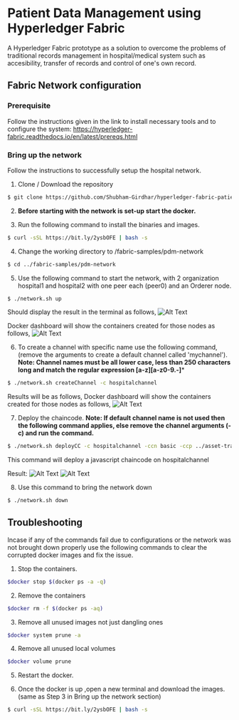 # Patient Data Management using Hyperledger Fabric

A Hyperledger Fabric prototype as a solution to overcome the problems of traditional records management in hospital/medical system such as accesibility, transfer of records and control of one's own record.

## Fabric Network configuration
### Prerequisite
Follow the instructions given in the link to install necessary tools and to configure the system: https://hyperledger-fabric.readthedocs.io/en/latest/prereqs.html

### Bring up the network
Follow the instructions to successfully setup the hospital network.

1. Clone / Download the repository
```bash
$ git clone https://github.com/Shubham-Girdhar/hyperledger-fabric-patient-data-management.git
```
2. **Before starting with the network is set-up start the docker.**

3. Run the following command to install the binaries and images.
```bash
$ curl -sSL https://bit.ly/2ysbOFE | bash -s
```

4. Change the working directory to /fabric-samples/pdm-network
```bash
$ cd ../fabric-samples/pdm-network
```

5. Use the following command to start the network, with 2 organization hospital1 and hospital2 with one peer each (peer0) and an Orderer node.
```bash
$ ./network.sh up
```
Should display the result in the terminal as follows,
![Alt Text](https://github.com/Shubham-Girdhar/hyperledger-fabric-patient-data-management/blob/main/Screenshots/network%20up.png)

Docker dashboard will show the containers created for those nodes as follows,
![Alt Text](https://github.com/Shubham-Girdhar/hyperledger-fabric-patient-data-management/blob/main/Screenshots/Docker%20container%20for%20nodes.png)

6. To create a channel with specific name use the following command, (remove the arguments to create a default channel called 'mychannel').
**Note: Channel names must be all lower case, less than 250 characters long and match the regular expression [a-z][a-z0-9.-]***
```bash
$ ./network.sh createChannel -c hospitalchannel
```

Results will be as follows,
Docker dashboard will show the containers created for those nodes as follows,
![Alt Text](https://github.com/Shubham-Girdhar/hyperledger-fabric-patient-data-management/blob/main/Screenshots/create%20channel%202.png)

7. Deploy the chaincode.
**Note: If default channel name is not used then the following command applies, else remove the channel arguments (-c) and run the command.**
```bash
$ ./network.sh deployCC -c hospitalchannel -ccn basic -ccp ../asset-transfer-basic/chaincode-javascript/ -ccl javascript
```
This command will deploy a javascript chaincode on hospitalchannel

Result:
![Alt Text](https://github.com/Shubham-Girdhar/hyperledger-fabric-patient-data-management/blob/main/Screenshots/create%20channel%201.png)
![Alt Text](https://github.com/Shubham-Girdhar/hyperledger-fabric-patient-data-management/blob/main/Screenshots/Docker%20container%20with%20chaincode.png)

8. Use this command to bring the network down
```bash
$ ./network.sh down
```

## Troubleshooting
Incase if any of the commands fail due to configurations or the network was not brought down properly use the following commands to clear the corrupted docker images and fix the issue.


1. Stop the containers.
```bash
$docker stop $(docker ps -a -q)
```
2. Remove the containers
```bash
$docker rm -f $(docker ps -aq)
```
3. Remove all unused images not just dangling ones
```bash
$docker system prune -a
```

4. Remove all unused local volumes
```bash
$docker volume prune
```
5. Restart the docker.

6. Once the docker is up ,open a new terminal and download the images. (same as Step 3 in Bring up the network section)
``` bash
$ curl -sSL https://bit.ly/2ysbOFE | bash -s
```
